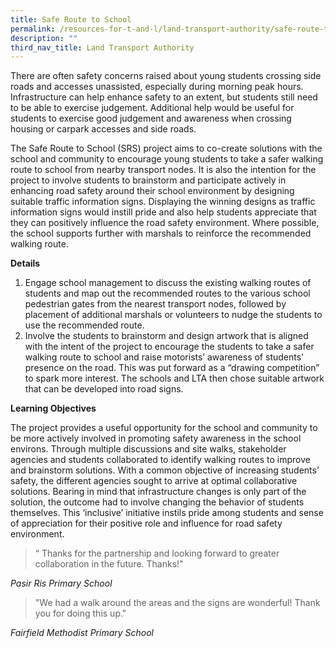 ```yaml
---
title: Safe Route to School
permalink: /resources-for-t-and-l/land-transport-authority/safe-route-to-school/
description: ""
third_nav_title: Land Transport Authority
---
```

There are often safety concerns raised about young students crossing side roads and accesses unassisted, especially during morning peak hours. Infrastructure can help enhance safety to an extent, but students still need to be able to exercise judgement. Additional help would be useful for students to exercise good
judgement and awareness when crossing housing or carpark accesses and side roads.

The Safe Route to School (SRS) project aims to co-create
solutions with the school and community to encourage young
students to take a safer walking route to school from nearby
transport nodes. It is also the intention for the project to involve
students to brainstorm and participate actively in enhancing
road safety around their school environment by designing
suitable traffic information signs. Displaying the winning designs
as traffic information signs would instill pride and also help
students appreciate that they can positively influence the road
safety environment. Where possible, the school supports further
with marshals to reinforce the recommended walking route.

**Details**

1. Engage school management to discuss the existing walking routes of students and map out the recommended routes to the various school pedestrian gates from the nearest transport nodes, followed by placement of additional marshals or volunteers to nudge the students to use the recommended route. 
2. Involve the students to brainstorm and design artwork that is aligned with the intent of the project to encourage the students to take a safer walking route to school and raise motorists’ awareness of students’ presence on the road. This was put forward as a “drawing competition” to spark more interest. The schools and LTA then chose suitable artwork that can be developed into road signs.

**Learning Objectives**

The project provides a useful opportunity for the school and community to be more actively involved in promoting safety awareness in the school environs. Through multiple discussions and site walks, stakeholder agencies and students collaborated to identify walking routes to improve and brainstorm solutions. With a common objective of increasing students’ safety, the different agencies sought to arrive at optimal collaborative solutions. Bearing in mind that infrastructure changes is only part of the solution, the outcome had to involve changing the
behavior of students themselves. This ‘inclusive’ initiative instils pride among students and sense of appreciation for their positive role and influence for road safety environment.

> “ Thanks for the partnership and looking forward to greater collaboration in the future. Thanks!"

*Pasir Ris Primary School*

> "We had a walk around the areas and the signs are wonderful! Thank you for doing this up."

*Fairfield Methodist Primary School*

